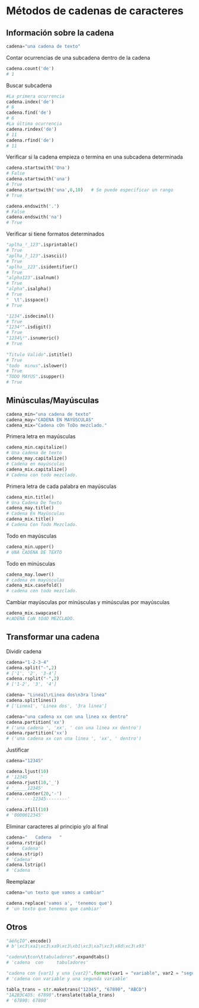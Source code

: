# Métodos de cadenas de caracteres

## Información sobre la cadena
```python
cadena="una cadena de texto"
```

Contar ocurrencias de una subcadena dentro de la cadena
```python
cadena.count('de')
# 1
```

Buscar subcadena
```python
#La primera ocurrencia
cadena.index('de')
# 6
cadena.find('de')
# 6
#La última ocurrencia
cadena.rindex('de')
# 11
cadena.rfind('de')
# 11
```

Verificar si la cadena empieza o termina en una subcadena determinada
```python
cadena.startswith('Una')
# False
cadena.startswith('una')
# True
cadena.startswith('una',0,10)   # Se puede especificar un rango 
# True

cadena.endswith('.')
# False
cadena.endswith('na')
# True
```

Verificar si tiene formatos determinados
```python
"aplha_²_123".isprintable()
# True
"aplha_?_123".isascii()
# True
"aplha__123".isidentifier()
# True
"alpha123".isalnum()
# True
"alpha".isalpha()
# True
"  \t".isspace()
# True

"1234".isdecimal()
# True
"1234²".isdigit()
# True
"1234¾²".isnumeric()
# True
 
"Titulo Valido".istitle()
# True
"todo  minus".islower()
# True
"TODO MAYUS".isupper()
# True
```

## Minúsculas/Mayúsculas

```python
cadena_min="una cadena de texto"
cadena_may="CADENA EN MAYÚSCULAS"
cadena_mix="Cadena cOn ToDo mezclado."
```

Primera letra en mayúsculas
```python
cadena_min.capitalize()
# Una cadena de texto
cadena_may.capitalize()
# Cadena en mayúsculas
cadena_mix.capitalize()
# Cadena con todo mezclado.
```

Primera letra de cada palabra en mayúsculas
```python
cadena_min.title()
# Una Cadena De Texto
cadena_may.title()
# Cadena En Mayúsculas
cadena_mix.title()
# Cadena Con Todo Mezclado.
```

Todo en mayúsculas
```python
cadena_min.upper()
# UNA CADENA DE TEXTO
```

Todo en minúsculas
```python
cadena_may.lower()
# cadena en mayúsculas
cadena_mix.casefold()
# cadena con todo mezclado.
```

Cambiar mayúsculas por minúsculas y minúsculas por mayúsculas
```python
cadena_mix.swapcase()
#cADENA CoN tOdO MEZCLADO.
```

## Transformar una cadena
Dividir cadena
```python
cadena="1-2-3-4"
cadena.split("-",2)
# ['1', '2', '3-4']
cadena.rsplit("-",2)
# ['1-2', '3', '4']

cadena= "Linea1\rLinea dos\n3ra linea"
cadena.splitlines()
# ['Linea1', 'Linea dos', '3ra linea']

cadena="una cadena xx con una linea xx dentro"
cadena.partition('xx')
# ('una cadena ', 'xx', ' con una linea xx dentro')
cadena.rpartition('xx')
# ('una cadena xx con una linea ', 'xx', ' dentro')
```

Justificar
```python
cadena="12345"

cadena.ljust(10)
# '12345     '
cadena.rjust(10,'_')
# '_____12345'
cadena.center(20,'-')
# '-------12345--------'

cadena.zfill(10)
# '0000012345'
```

Eliminar caracteres al principio y/o al final
```python
cadena="   Cadena   "
cadena.rstrip()
# '   Cadena'
cadena.strip()
# 'Cadena'
cadena.lstrip()
# 'Cadena   '
```

Reemplazar
```python
cadena="un texto que vamos a cambiar"

cadena.replace('vamos a', 'tenemos que')
# 'un texto que tenemos que cambiar'
```

## Otros

```python
"áéñçÍÓ".encode()
# b'\xc3\xa1\xc3\xa9\xc3\xb1\xc3\xa7\xc3\x8d\xc3\x93'

"cadena\tcon\ttabuladores".expandtabs()
# 'cadena  con     tabuladores'

"cadena con {var1} y una {var2}".format(var1 = "variable", var2 = "segunda variable")
# 'cadena con variable y una segunda variable'

tabla_trans = str.maketrans("12345", "67890", "ABCD")
"1A2B3C4D5: 67890".translate(tabla_trans)
# '67890: 67890'
```